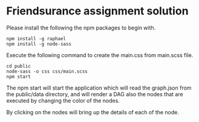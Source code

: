 Friendsurance assignment solution
=================================

Please install the following the npm packages to begin with. 

```
npm install -g raphael
npm install -g node-sass
```

Execute the following command to create the main.css from main.scss file.

```
cd public
node-sass -o css css/main.scss
npm start
```
The npm start will start the application which will read the graph.json from the
public/data directory, and will render a DAG also the nodes that are executed by changing
the color of the nodes. 

By clicking on the nodes will bring up the details of each of the node. 

